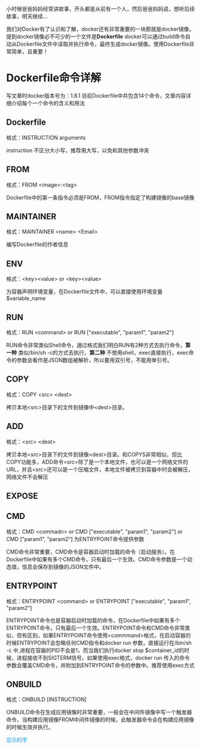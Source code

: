 小时候爸爸妈妈经常讲故事，开头都是从前有一个人，然后爸爸妈妈说，想听后续故事，明天继续...

我们对Docker有了认识和了解，docker还有非常重要的一块那就是docker镜像，提到docker镜像必不可少的一个文件是**Dockerfile**
docker可以通过build命令自动从Dockerfile文件中读取并执行命令，最终生成docker镜像。使用Dockerfile非常简单，且重要！

# Dockerfile命令详解

写文章时docker版本号为：1.8.1 目前Dockerfile中共包含14个命令，文章内容详细介绍每个一个命令的含义和用法

## Dockerfile

格式：INSTRUCTION arguments

instruction 不区分大小写，推荐用大写，以免和其他参数冲突

## FROM

格式：FROM \<image\>:\<tag\>

Dockerfile中的第一条指令必须是FROM，FROM指令指定了构建镜像的base镜像

## MAINTAINER

格式：MAINTAINER \<name\> \<Email\>

编写Dockerfile的作者信息

## ENV

格式：\<key\>\<value\> or \<key\>\<value\>

为容器声明环境变量，在Dockerfile文件中，可以直接使用环境变量$variable_name

## RUN

格式：RUN \<command\> or RUN ["executable", "param1", "param2"]

RUN命令非常类似Shell命令，通过格式我们明白RUN有2种方式去执行命令，**第一种** 类似/bin/sh -c的方式去执行，**第二种** 不使用shell，exec直接执行，exec命令的参数会看作是JSON数组被解析，所以要用双引号，不能用单引号。

## COPY

格式：COPY \<src\> \<dest\>

拷贝本地\<src\>目录下的文件到镜像中\<dest\>目录。

## ADD

格式：\<src\> \<dest\>

拷贝本地\<src\>目录下的文件到镜像\<dest\>目录。和COPYS非常相似，但比COPY功能多，ADD命令\<src\>除了是一个本地文件，也可以是一个网络文件的URL，并且\<src\>还可以是一个压缩文件，本地文件被拷贝到容器中时会被解压，网络文件不会解压

## EXPOSE


## CMD

格式：CMD \<commadn\> or CMD ["executable", "param1", "param2"] or CMD ["param1", "param2"] 为ENTRYPOINT命令提供参数

CMD命令非常重要，CMD命令是容器启动时加载的命令（启动服务）。在Dockerfile中如果有多个CMD命令，只有最后一个生效。CMD命令参数是一个动态值，信息会保存到镜像的JSON文件中。

## ENTRYPOINT

格式：ENTRYPOINT \<command\> or ENTRYPOINT ["executable", "param1", "param2"]

ENTRYPOINT命令也是容器启动时加载的命令，在Dockerfile中如果有多个ENTRYPOINT命令，只有最后一个生效。ENTRYPOINT命令和CMD命令非常类似，但有区别。如果ENTRYPOINT命令使用\<commmand\>格式，在启动容器的时候ENTRYPOINT会忽略任何CMD指令和docker run 参数，直接运行在/bin/sh -c 中,进程在容器的PID不会是1，而当我们执行docker stop $container_id的时候，进程接收不到SIGTERM信号。如果使用exec格式，docker run 传入的命令参数会覆盖CMD命令，并附加到ENTRYPOINT命令的参数中。推荐使用exec方式

## ONBUILD

格式：ONBUILD [INSTRUCTION]

ONBUILD命令在生成应用镜像时非常重要，一般会在中间件镜像中写一个触发器命令，当构建应用镜像FROM中间件镜像的时候，此触发器命令会在构建应用镜像的时候生效并执行。

<font color=#0099ff>显示的字</font>
